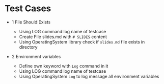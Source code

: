 # Test Cases 

* 1 File Should Exists
    * Using LOG command log name of testcase
    * Create File slides.md with `# SLIDES`  content
    * Using OperatingSystem library check if `slides.md` file exists in directory

* 2 Environment variables 
    * Define own keyword with `Log` command in it
    * Using LOG command log name of testcase
    * Using OperatingSystem `Log` to log message all environment variables

